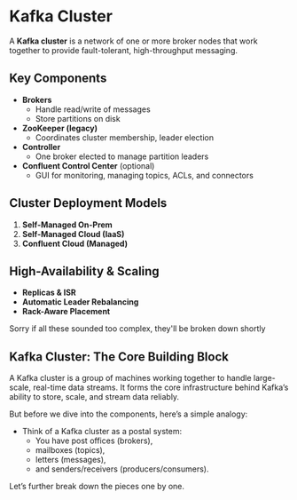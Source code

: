 # Kafka Cluster

A **Kafka cluster** is a network of one or more broker nodes that work together to provide fault-tolerant, high-throughput messaging.

## Key Components

- **Brokers**  
  - Handle read/write of messages  
  - Store partitions on disk  
- **ZooKeeper (legacy)**  
  - Coordinates cluster membership, leader election  
- **Controller**  
  - One broker elected to manage partition leaders  
- **Confluent Control Center** (optional)  
  - GUI for monitoring, managing topics, ACLs, and connectors  

## Cluster Deployment Models

1. **Self-Managed On-Prem**  
2. **Self-Managed Cloud (IaaS)**  
3. **Confluent Cloud (Managed)**  

## High-Availability & Scaling

- **Replicas & ISR**  
- **Automatic Leader Rebalancing**  
- **Rack-Aware Placement**  

Sorry if all these sounded too complex, they'll be broken down shortly

## Kafka Cluster: The Core Building Block
A Kafka cluster is a group of machines working together to handle large-scale, real-time data streams. It forms the core infrastructure behind Kafka’s ability to store, scale, and stream data reliably.

But before we dive into the components, here’s a simple analogy:

* Think of a Kafka cluster as a postal system:
   * You have post offices (brokers),
   * mailboxes (topics),
   * letters (messages),
   * and senders/receivers (producers/consumers).

Let’s further break down the pieces one by one.

